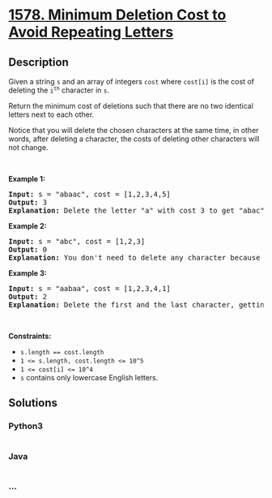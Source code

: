 # [1578. Minimum Deletion Cost to Avoid Repeating Letters](https://leetcode.com/problems/minimum-deletion-cost-to-avoid-repeating-letters)



## Description

<p>Given a&nbsp;string <code>s</code> and an array of integers <code>cost</code> where <code>cost[i]</code>&nbsp;is the cost of deleting the <code>i<sup>th</sup></code> character in <code>s</code>.</p>

<p>Return the minimum cost of deletions such that there are no two identical letters next to each other.</p>

<p>Notice that you will delete the chosen characters at the same time, in other words, after deleting a character, the costs of deleting other characters will not change.</p>

<p>&nbsp;</p>
<p><strong>Example 1:</strong></p>

<pre>
<strong>Input:</strong> s = &quot;abaac&quot;, cost = [1,2,3,4,5]
<strong>Output:</strong> 3
<strong>Explanation:</strong> Delete the letter &quot;a&quot; with cost 3 to get &quot;abac&quot; (String without two identical letters next to each other).
</pre>

<p><strong>Example 2:</strong></p>

<pre>
<strong>Input:</strong> s = &quot;abc&quot;, cost = [1,2,3]
<strong>Output:</strong> 0
<strong>Explanation:</strong> You don&#39;t need to delete any character because there are no identical letters next to each other.
</pre>

<p><strong>Example 3:</strong></p>

<pre>
<strong>Input:</strong> s = &quot;aabaa&quot;, cost = [1,2,3,4,1]
<strong>Output:</strong> 2
<strong>Explanation:</strong> Delete the first and the last character, getting the string (&quot;aba&quot;).
</pre>

<p>&nbsp;</p>
<p><strong>Constraints:</strong></p>

<ul>
	<li><code>s.length == cost.length</code></li>
	<li><code>1 &lt;= s.length, cost.length &lt;= 10^5</code></li>
	<li><code>1 &lt;= cost[i] &lt;=&nbsp;10^4</code></li>
	<li><code>s</code> contains only lowercase English letters.</li>
</ul>


## Solutions

<!-- tabs:start -->

### **Python3**

```python

```

### **Java**

```java

```

### **...**

```

```

<!-- tabs:end -->

